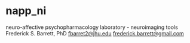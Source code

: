 # napp_ni
neuro-affective psychopharmacology laboratory - neuroimaging tools
Frederick S. Barrett, PhD <fbarret2@jhu.edu> <frederick.barrett@gmail.com>
